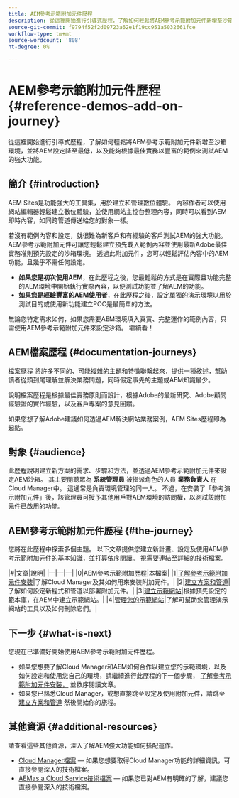 ```yaml
---
title: AEM參考示範附加元件歷程
description: 從這裡開始進行引導式歷程，了解如何輕鬆將AEM參考示範附加元件新增至沙箱環境，並將AEM設定降至最低，以及能夠根據最佳實務以豐富的範例來測試AEM的強大功能。
source-git-commit: f9794f52f2d09723a62e1f19cc951a5032661fce
workflow-type: tm+mt
source-wordcount: '808'
ht-degree: 0%

---
```



# AEM參考示範附加元件歷程 {#reference-demos-add-on-journey}

從這裡開始進行引導式歷程，了解如何輕鬆將AEM參考示範附加元件新增至沙箱環境，並將AEM設定降至最低，以及能夠根據最佳實務以豐富的範例來測試AEM的強大功能。

## 簡介 {#introduction}

AEM Sites是功能強大的工具集，用於建立和管理數位體驗。 內容作者可以使用網站編輯器輕鬆建立數位體驗，並使用網站主控台整理內容，同時可以看到AEM即時內容，如同跨管道傳送給您的對象一樣。

若沒有範例內容和設定，就很難為新客戶和有經驗的客戶測試AEM的強大功能。 AEM參考示範附加元件可讓您輕鬆建立預先載入範例內容並使用最新Adobe最佳實務准則預先設定的沙箱環境。 透過此附加元件，您可以輕鬆評估內容中的AEM功能，且幾乎不需任何設定。

* **如果您是初次使用AEM**，在此歷程之後，您最輕鬆的方式是在實際且功能完整的AEM環境中開始執行實際內容，以便測試功能並了解AEM的功能。
* **如果您是經驗豐富的AEM使用者**，在此歷程之後，設定單獨的演示環境以用於測試目的或使用新功能建立POC是最簡單的方法。

無論您特定需求如何，如果您需要AEM環境填入真實、完整運作的範例內容，只需使用AEM參考示範附加元件來設定沙箱。 繼續看！

## AEM檔案歷程 {#documentation-journeys}

[檔案歷程](/help/journey-documentation/documentation-journeys.md) 將許多不同的、可能複雜的主題和特徵聯繫起來，提供一種敘述，幫助讀者從頭到尾理解並解決業務問題，同時假定事先的主題或AEM知識最少。

說明檔案歷程是根據最佳實務原則而設計，根據Adobe的最新研究、Adobe顧問經驗證的實作經驗，以及客戶專案的意見回饋。

如果您想了解Adobe建議如何透過AEM解決網站業務案例，AEM Sites歷程即為起點。

## 對象 {#audience}

此歷程說明建立新方案的需求、步驟和方法，並透過AEM參考示範附加元件來設定AEM沙箱。 其主要閱聽眾為 **系統管理員** 被指派角色的人員 **業務負責人** 在Cloud Manager中。 這通常是負責環境管理的同一人。 不過，在安裝了「參考演示附加元件」後，該管理員可授予其他用戶對AEM環境的訪問權，以測試該附加元件已啟用的功能。

## AEM參考示範附加元件歷程 {#the-journey}

您將在此歷程中探索多個主題。 以下文章提供您建立新計畫、設定及使用AEM參考示範附加元件的基本知識，並打算依序閱讀。 視需要連結至詳細的技術檔案。

|#|文章|說明| |—|—|—| |0|AEM參考示範附加歷程|本檔案| |1|[了解參考示範附加元件安裝](installation.md)|了解Cloud Manager及其如何用來安裝附加元件。| |2|[建立方案和管道](create-program.md)|了解如何設定新程式和管道以部署附加元件。| |3|[建立示範網站](create-site.md)|根據預先設定的範本庫，在AEM中建立示範網站。| |4|[管理您的示範網站](manage.md)|了解可幫助您管理演示網站的工具以及如何刪除它們。|

## 下一步 {#what-is-next}

您現在已準備好開始使用AEM參考示範附加元件歷程。

* 如果您想要了解Cloud Manager和AEM如何合作以建立您的示範環境，以及如何設定和使用您自己的環境，請繼續進行此歷程的下一個步驟， [了解參考示範附加元件安裝，](installation.md) 並依序閱讀文章。
* 如果您已熟悉Cloud Manager，或想直接跳至設定及使用附加元件，請跳至 [建立方案和管道](create-program.md) 然後開始你的旅程。

## 其他資源 {#additional-resources}

請查看這些其他資源，深入了解AEM強大功能如何搭配運作。

* [Cloud Manager檔案](https://experienceleague.adobe.com/docs/experience-manager-cloud-service/onboarding/onboarding-concepts/cloud-manager-introduction.html)  — 如果您想要取得Cloud Manager功能的詳細資訊，可直接參閱深入的技術檔案。
* [AEMas a Cloud Service技術檔案](https://experienceleague.adobe.com/docs/experience-manager-cloud-service.html)  — 如果您已對AEM有明確的了解，建議您直接參閱深入的技術檔案。
